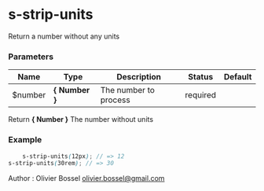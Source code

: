 # s-strip-units

Return a number without any units



### Parameters
Name  |  Type  |  Description  |  Status  |  Default
------------  |  ------------  |  ------------  |  ------------  |  ------------
$number  |  **{ Number }**  |  The number to process  |  required  |

Return **{ Number }** The number without units

### Example
```scss
	s-strip-units(12px); // => 12
s-strip-units(30rem); // => 30
```
Author : Olivier Bossel [olivier.bossel@gmail.com](mailto:olivier.bossel@gmail.com)